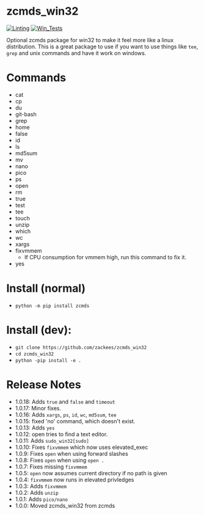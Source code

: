 # zcmds_win32

[![Linting](https://github.com/zackees/zcmds_win32/actions/workflows/lint.yml/badge.svg)](https://github.com/zackees/zcmds_win32/actions/workflows/lint.yml)
[![Win_Tests](https://github.com/zackees/zcmds_win32/actions/workflows/push_win.yml/badge.svg)](https://github.com/zackees/zcmds_win32/actions/workflows/push_win.yml)

Optional zcmds package for win32 to make it feel more like a linux distribution. This is a great package to use if you want to
use things like `tee`, `grep` and unix commands and have it work on windows.

# Commands

  * cat
  * cp
  * du
  * git-bash
  * grep
  * home
  * false
  * id
  * ls
  * md5sum
  * mv
  * nano
  * pico
  * ps
  * open
  * rm
  * true
  * test
  * tee
  * touch
  * unzip
  * which
  * wc
  * xargs
  * fixvmmem
    * If CPU consumption for vmmem high, run this command to fix it.
  * yes


# Install (normal)
  * `python -m pip install zcmds`


# Install (dev):

  * `git clone https://github.com/zackees/zcmds_win32`
  * `cd zcmds_win32`
  * `python -pip install -e .`


# Release Notes
  * 1.0.18: Adds `true` and `false` and `timeout`
  * 1.0.17: Minor fixes.
  * 1.0.16: Adds `xargs`, `ps`, `id`, `wc`, `md5sum`, `tee`
  * 1.0.15: fixed 'no' command, which doesn't exist.
  * 1.0.13: Adds `yes`
  * 1.0.12: open tries to find a text editor.
  * 1.0.11: Adds `sudo_win32[sudo]`
  * 1.0.10: Fixes `fixvmmem` which now uses elevated_exec
  * 1.0.9: Fixes `open` when using forward slashes
  * 1.0.8: Fixes `open` when using `open .`
  * 1.0.7: Fixes missing `fixvmmem`
  * 1.0.5: `open` now assumes current directory if no path is given
  * 1.0.4: `fixvmmem` now runs in elevated privledges
  * 1.0.3: Adds `fixvmmem`
  * 1.0.2: Adds `unzip`
  * 1.0.1: Adds `pico/nano`
  * 1.0.0: Moved zcmds_win32 from zcmds
